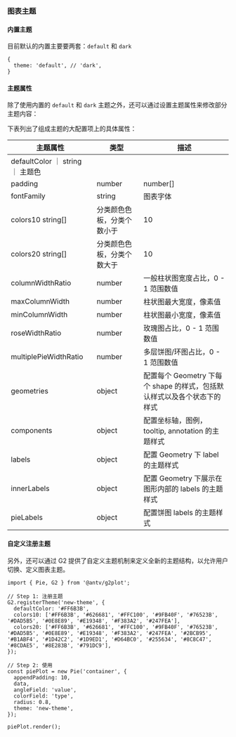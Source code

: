 
### 图表主题

#### 内置主题

目前默认的内置主要要两套：`default` 和 `dark` 

```sign
{
  theme: 'default', // 'dark',
}
```

#### 主题属性

除了使用内置的 `default` 和 `dark` 主题之外，还可以通过设置主题属性来修改部分主题内容：

下表列出了组成主题的大配置项上的具体属性：

| 主题属性 | 类型 |	描述 |
| --- | --- | ---|
| defaultColor ｜	string ｜	主题色 |
| padding |	number |	number[] |
| fontFamily |	string |	图表字体 |
| colors10	string[] |	分类颜色色板，分类个数小于 | 10 | 时使用 |
| colors20	string[] |	分类颜色色板，分类个数大于 | 10 | 时使用 |
| columnWidthRatio |	number |	一般柱状图宽度占比，0 - 1 范围数值
| maxColumnWidth |	number |	柱状图最大宽度，像素值 |
| minColumnWidth|	number |	柱状图最小宽度，像素值 |
| roseWidthRatio |	number |	玫瑰图占比，0 - 1 范围数值 |
| multiplePieWidthRatio	| number | 多层饼图/环图占比，0 - 1 范围数值 |
| geometries | object |	配置每个 Geometry 下每个 shape 的样式，包括默认样式以及各个状态下的样式 |
| components | object |	配置坐标轴，图例，tooltip, annotation 的主题样式 |
| labels | object |	配置 Geometry 下 label 的主题样式 |
| innerLabels	| object  | 配置 Geometry 下展示在图形内部的 labels 的主题样式 |
| pieLabels	| object | 配置饼图 labels 的主题样式 |

#### 自定义注册主题

另外，还可以通过 G2 提供了自定义主题机制来定义全新的主题结构，以允许用户切换、定义图表主题。

```plain
import { Pie, G2 } from '@antv/g2plot';

// Step 1: 注册主题
G2.registerTheme('new-theme', {
  defaultColor: '#FF6B3B',
  colors10: ['#FF6B3B', '#626681', '#FFC100', '#9FB40F', '#76523B', '#DAD5B5', '#0E8E89', '#E19348', '#F383A2', '#247FEA'],
  colors20: ['#FF6B3B', '#626681', '#FFC100', '#9FB40F', '#76523B', '#DAD5B5', '#0E8E89', '#E19348', '#F383A2', '#247FEA', '#2BCB95', '#B1ABF4', '#1D42C2', '#1D9ED1', '#D64BC0', '#255634', '#8C8C47', '#8CDAE5', '#8E283B', '#791DC9'],
});

// Step 2: 使用
const piePlot = new Pie('container', {
  appendPadding: 10,
  data,
  angleField: 'value',
  colorField: 'type',
  radius: 0.8,
  theme: 'new-theme',
});

piePlot.render();

```



